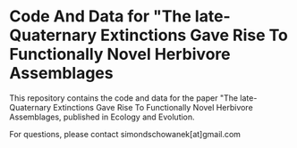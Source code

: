 # Code And Data for "The late-Quaternary Extinctions Gave Rise To Functionally Novel Herbivore Assemblages

This repository contains the code and data for the paper "The late-Quaternary Extinctions Gave Rise To Functionally Novel Herbivore Assemblages, published in Ecology and Evolution. 

For questions, please contact simondschowanek[at]gmail.com
